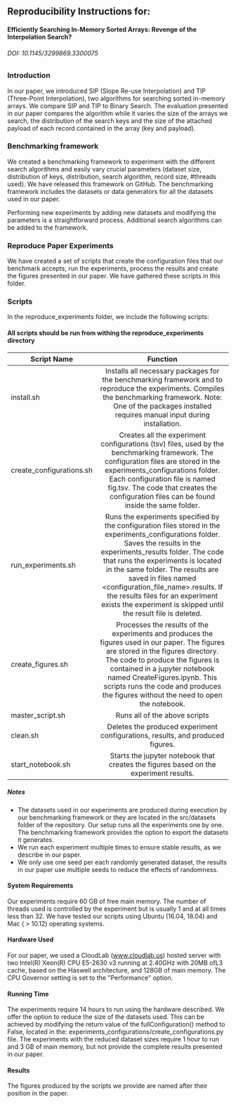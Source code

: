 ## Reproducibility Instructions for:
####  Efficiently Searching In-Memory Sorted Arrays: Revenge of the Interpolation Search?

###### DOI: 10.1145/3299869.3300075

### Introduction

In our paper, we introduced SIP (Slope Re-use Interpolation) and TIP (Three-Point Interpolation), two algorithms for searching sorted in-memory arrays. We compare SIP and TIP to Binary Search. The evaluation presented in our paper compares the algorithm while it varies the size of the arrays we search, the distribution of the search keys and the size of the attached payload of each record contained in the array (key and payload).

### Benchmarking framework

We created a benchmarking framework to experiment with the different search algorithms and easily vary crucial parameters (dataset size, distribution of keys, distribution, search algorithm, record size, #threads used). We have released this framework on GitHub. The benchmarking framework includes the datasets or data generators for all the datasets used in our paper.

Performing new experiments by adding new datasets and modifying the parameters is a straightforward process. Additional search algorithms can be added to the framework.

### Reproduce Paper Experiments

We have created a set of scripts that create the configuration files that our benchmark accepts, 
run the experiments, process the results and create the figures presented in our paper. We have gathered these scripts in this folder.

### Scripts

In the reproduce_experiments folder, we include the following scripts:

#### All scripts should be run from withing the reproduce_experiments directory

| Script Name   | Function       |
| ------------- |:-------------: |
|  install.sh   |  Installs all necessary packages for the benchmarking framework and to reproduce the experiments. Compiles the benchmarking framework. Note: One of the packages installed requires manual input during installation.
| create_configurations.sh | Creates all the experiment configurations (tsv) files, used by the benchmarking framework. The configuration files are stored in the experiments_configurations folder. Each configuration file is named fig<id>.tsv. The code that creates the configuration files can be found inside the same folder.|
| run_experiments.sh | Runs the experiments specified by the configuration files stored in the experiments_configurations folder. Saves the results in the experiments_results folder. The code that runs the experiments is located in the same folder. The results are saved in files named <configuration_file_name>.results. If the results files for an experiment exists the experiment is skipped until the result file is deleted. |
| create_figures.sh | Processes the results of the experiments and produces the figures used in our paper. The figures are stored in the figures directory. The code to produce the figures is contained in a jupyter notebook named CreateFigures.ipynb. This scripts runs the code and produces the figures without the need to open the notebook. |
| master_script.sh | Runs all of the above scripts |
| clean.sh | Deletes the produced experiment configurations, results, and produced figures. |
| start_notebook.sh | Starts the jupyter notebook that creates the figures based on the experiment results. | 

##### Notes
+ The datasets used in our experiments are produced during execution by our benchmarking framework or they are located in the src/datasets folder of the repository. Our setup runs all the experiments one by one. The benchmarking framework provides the option to export the datasets it generates.
+ We run each experiment multiple times to ensure stable results, as we describe in our paper. 
+ We only use one seed per each randomly generated dataset, the results in our paper use multiple seeds to reduce the effects of randomness. 



#### System Requirements
Our experiments require 60 GB of free main memory. The number of threads used is controlled by the experiment but is usually 1 and at all times less than 32. We have tested our scripts using Ubuntu (16.04, 18.04) and Mac ( > 10.12) operating systems. 

#### Hardware Used
For our paper, we used a CloudLab (www.cloudlab.us) hosted server with two Intel(R) Xeon(R) CPU E5-2630 v3 running at 2.40GHz with 20MB ofL3 cache, based on the Haswell architecture, and 128GB of main memory. The CPU Governor setting is set to the "Performance" option. 

#### Running Time
The experiments require 14 hours to run using the hardware described. We offer the option to reduce the size of the datasets used. This can be achieved by modifying the return value of the fullConfiguration() method to False, located in the:
experiments_configurations/create_configurations.py file.
The experiments with the reduced dataset sizes require 1 hour to run and 3 GB of main memory, but not provide the complete results presented in our paper.
#### Results
The figures produced by the scripts we provide are named after their position in the paper. 

